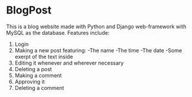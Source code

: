 # BlogPost
This is a blog website made with Python and Django web-framework with MySQL as the database. Features include:
1. Login
2. Making a new post featuring:
-The name
-The time
-The date
-Some exerpt of the text inside
3. Editing it whenever and wherever necessary
4. Deleting a post
5. Making a comment
6. Approving it
7. Deleting a comment
